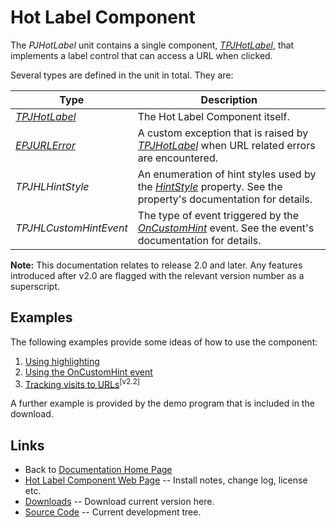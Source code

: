 # Hot Label Component #

The _PJHotLabel_ unit contains a single component, _[TPJHotLabel](TPJHotLabel.md)_, that implements a label control that can access a URL when clicked.

Several types are defined in the unit in total. They are:

| Type | Description |
| -------- | --------- |
| _[TPJHotLabel](TPJHotLabel.md)_ | The Hot Label Component itself. |
| _[EPJURLError](EPJURLError.md)_  | A custom exception that is raised by _[TPJHotLabel](TPJHotLabel.md)_ when URL related errors are encountered. |
| _TPJHLHintStyle_ | An enumeration of hint styles used by the _[HintStyle](TPJHotLabelHintStyle.md)_ property. See the property's documentation for details. |
| _TPJHLCustomHintEvent_ | The type of event triggered by the _[OnCustomHint](TPJHotLabelOnCustomHint.md)_ event. See the event's documentation for details. |

**Note:** This documentation relates to release 2.0 and later. Any features introduced after v2.0 are flagged with the relevant version number as a superscript.

## Examples ##

The following examples provide some ideas of how to use the component:

  1. [Using highlighting](HotLabelExample1.md)
  1. [Using the OnCustomHint event](HotLabelExample2.md)
  1. [Tracking visits to URLs](HotLabelExample3.md)<sup>[v2.2]</sup>

A further example is provided by the demo program that is included in the download.

## Links

* Back to [Documentation Home Page](Welcome.md)
* [Hot Label Component Web Page](https://delphidabbler.com/software/hotlabel) -- Install notes, change log, license etc.
* [Downloads](https://sourceforge.net/projects/ddablib/files/hotlabel/) -- Download current version here.
* [Source Code](https://github.com/ddablib/hotlabel) -- Current development tree.
